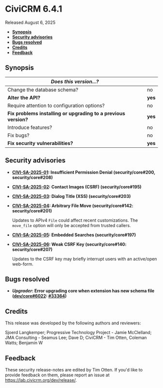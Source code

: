 # CiviCRM 6.4.1

Released August 6, 2025

- **[Synopsis](#synopsis)**
- **[Security advisories](#security)**
- **[Bugs resolved](#bugs)**
- **[Credits](#credits)**
- **[Feedback](#feedback)**

## <a name="synopsis"></a>Synopsis

| *Does this version...?*                                         |          |
| --------------------------------------------------------------- | -------- |
| Change the database schema?                                     | no       |
| **Alter the API?**                                              | **yes**  |
| Require attention to configuration options?                     | no       |
| **Fix problems installing or upgrading to a previous version?** | **yes**  |
| Introduce features?                                             | no       |
| Fix bugs?                                                       | no       |
| **Fix security vulnerabilities?**                               | **yes**  |

## <a name="security"></a>Security advisories

* **[CIVI-SA-2025-01](https://civicrm.org/advisory/civi-sa-2025-01-insufficient-permission-denial): Insufficient Permission Denial (security/core#200, security/core#208)**
* **[CIVI-SA-2025-02](https://civicrm.org/advisory/civi-sa-2025-02-contact-images-csrf): Contact Images (CSRF) (security/core#195)**
* **[CIVI-SA-2025-03](https://civicrm.org/advisory/civi-sa-2025-03-dialog-title-xss): Dialog Title (XSS) (security/core#203)**
* **[CIVI-SA-2025-04](https://civicrm.org/advisory/civi-sa-2025-04-arbitrary-file-move): Arbitrary File Move (security/core#142: security/core#201)**

  Updates to APIv4 `File` could affect recent customizations. The `move_file` option will only be accepted from trusted callers.

* **[CIVI-SA-2025-05](https://civicrm.org/advisory/civi-sa-2025-05-embedded-searches): Embedded Searches (security/core#197)**
* **[CIVI-SA-2025-06](https://civicrm.org/advisory/civi-sa-2025-06-weak-csrf-key): Weak CSRF Key (security/core#140: security/core#207)**

  Updates to the CSRF key may briefly interrupt users with an active/open web-form.

## <a name="bugs"></a>Bugs resolved

* **_Upgrader_: Error upgrading core when extension has new schema file ([dev/core#6022](https://lab.civicrm.org/dev/core/-/issues/6022): [#33364](https://github.com/civicrm/civicrm-core/pull/33364))**

## <a name="credits"></a>Credits

This release was developed by the following authors and reviewers:

Sjoerd Langkemper; Progressive Technology Project - Jamie McClelland; JMA Consulting -
Seamus Lee; Dave D; CiviCRM - Tim Otten, Coleman Watts; Benjamin W

## <a name="feedback"></a>Feedback

These security release-notes are edited by Tim Otten.  If you'd like to provide
feedback on them, please report an issue at https://lab.civicrm.org/dev/release/.
